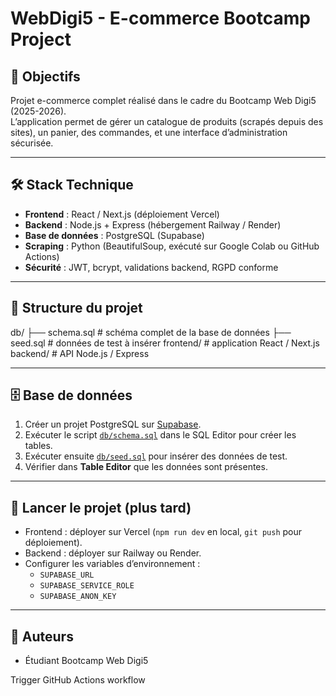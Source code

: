 # WebDigi5 - E-commerce Bootcamp Project

## 🎯 Objectifs
Projet e-commerce complet réalisé dans le cadre du Bootcamp Web Digi5 (2025-2026).  
L’application permet de gérer un catalogue de produits (scrapés depuis des sites), un panier, des commandes, et une interface d’administration sécurisée.

---

## 🛠️ Stack Technique
- **Frontend** : React / Next.js (déploiement Vercel)
- **Backend** : Node.js + Express (hébergement Railway / Render)
- **Base de données** : PostgreSQL (Supabase)
- **Scraping** : Python (BeautifulSoup, exécuté sur Google Colab ou GitHub Actions)
- **Sécurité** : JWT, bcrypt, validations backend, RGPD conforme

---

## 📂 Structure du projet
db/
├── schema.sql # schéma complet de la base de données
├── seed.sql # données de test à insérer
frontend/ # application React / Next.js
backend/ # API Node.js / Express


---

## 🗄️ Base de données
1. Créer un projet PostgreSQL sur [Supabase](https://supabase.com/).  
2. Exécuter le script [`db/schema.sql`](db/schema.sql) dans le SQL Editor pour créer les tables.  
3. Exécuter ensuite [`db/seed.sql`](db/seed.sql) pour insérer des données de test.  
4. Vérifier dans **Table Editor** que les données sont présentes.

---

## 🚀 Lancer le projet (plus tard)
- Frontend : déployer sur Vercel (`npm run dev` en local, `git push` pour déploiement).  
- Backend : déployer sur Railway ou Render.  
- Configurer les variables d’environnement :
  - `SUPABASE_URL`
  - `SUPABASE_SERVICE_ROLE`
  - `SUPABASE_ANON_KEY`

---

## 👥 Auteurs
- Étudiant Bootcamp Web Digi5


Trigger GitHub Actions workflow
